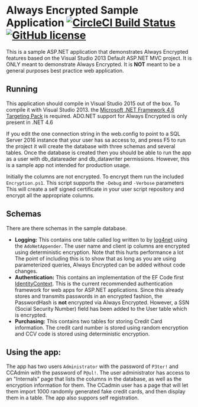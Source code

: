 Always Encrypted Sample Application [![CircleCI Build Status](https://circleci.com/gh/sqlcollaborative/AlwaysEncryptedSample.svg?style=shield)](https://circleci.com/gh/sqlcollaborative/AlwaysEncryptedSample) [![GitHub license](https://img.shields.io/badge/license-MIT-blue.svg)](https://raw.githubusercontent.com/sqlcollaborative/AlwaysEncryptedSample/master/License.md)
===================================

This is a sample ASP.NET application that demonstrates Always Encrypted 
features based on the Visual Studio 2013 Default ASP.NET MVC project.
It is ONLY meant to demonstrate Always Encrypted. It is **NOT** meant
to be a general purposes best practice web application.

Running
-------

This application should compile in Visual Studio 2015 out of the box. To 
compile it with Visual Studio 2013. the [Microsoft .NET Framework 4.6 Targeting
Pack](https://www.microsoft.com/en-us/download/details.aspx?id=48136) is
required. ADO.NET support for Always Encrypted is only present in .NET 4.6

If you edit the one connection string in the web.config to point to a SQL 
Server 2016 instance that your user has sa access to, and press F5 to run the
project it will create the database with three schemas and several tables. Once
the database is created then you should be able to run the app as a user with 
db_datareader and  db_datawriter permissions. However, this is a sample app
not intended for production usage.

Initially the columns are not encrypted. To encrypt them run the included
`Encryption.ps1`. This script supports the `-Debug` and `-Verbose` parameters
This will create a self signed certificate in your user script repository and
encrypt all the appropriate columns.

Schemas
-------

There are there schemas in the sample database.

* **Logging:** This contains one table called log written to by 
[log4net](https://logging.apache.org/log4net/) using the `AdoNetAppender`. The
user name and client ip columns are encrypted using deterministic encryption.
Note that this hurts performance a lot The point of including this is to show
that as long as you are using parameterized queries, Always Encrypted can be 
added without code changes.
* **Authentication:** This contains an implementation of the EF Code first
[IdentityContext](https://msdn.microsoft.com/en-us/library/microsoft.aspnet.identity.entityframework.identitydbcontext(v=vs.108).aspx).
This is the current recommended authentication framework for web apps for
ASP.NET applications. Since this already stores and transmits passwords in an
encrypted fashion, the PasswordHash is **not** encrypted via Always Encrypted.
However, a SSN (Social Security Number) field has been added to the User table
which is encrypted.
* **Purchasing:** This contains two tables for storing Credit Card information.
The credit card number is stored using random encryption and CCV code is stored
using deterministic encryption.

Using the app:
--------------
The app has two users `Administrator` with the password of `P3ter!` and CCAdmin
with the password of `P@ul!`. The user administrator has access to an
"Internals" page that lists the columns in the database, as well as the
encryption information for them. The CCadmin user has a page that will let
them import 1000 randomly generated fake credit cards, and then display them
in a table. The app also suppors self registration.
